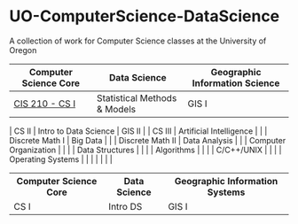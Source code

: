 # UO-ComputerScience-DataScience
A collection of work for Computer Science classes at the University of Oregon

| Computer Science Core            | Data Science                     | Geographic Information Science   |
| -------------------------------- | -------------------------------- | -------------------------------- |
| [CIS 210 - CS I](https://github.com/noahtigner/UO-ComputerScience-DataScience/tree/master/CIS%20210%20-%20CS%20I)         | Statistical Methods & Models     | GIS I                            |

| CS II                            | Intro to Data Science            | GIS II                           |
| CS III                           | Artificial Intelligence          |                                  |
| Discrete Math I                  | Big Data                         |                                  |
| Discrete Math II                 | Data Analysis                    |                                  |
| Computer Organization            |                                  |                                  |
| Data Structures                  |                                  |                                  |
| Algorithms                       |                                  |                                  |
| C/C++/UNIX                       |                                  |                                  |
| Operating Systems                |                                  |                                  |
|                                  |                                  |                                  |


<table>
	<tr>
		<th>Computer Science Core</th>
		<th>Data Science</th>
		<th>Geographic Information Systems</th>
	</tr>
	<tr>
		<td>CS I</td>
		<td> Intro DS</td>
		<td>GIS I</td>
	</tr>
</table>
